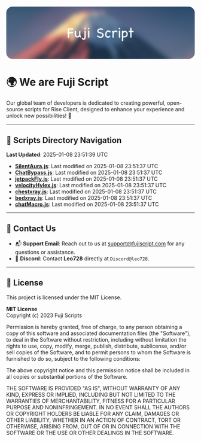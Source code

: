 ![Banner](.github/b.webp)

# 🌍 **We are Fuji Script**

Our global team of developers is dedicated to creating powerful, open-source scripts for Rise Client, designed to enhance your experience and unlock new possibilities! 🌟

---
<!-- SCRIPTS_NAVIGATION_START -->
## 📂 **Scripts Directory Navigation**

**Last Updated**: 2025-01-08 23:51:39 UTC

- **[SilentAura.js](scripts/SilentAura.js)**: Last modified on 2025-01-08 23:51:37 UTC
- **[ChatBypass.js](scripts/ChatBypass.js)**: Last modified on 2025-01-08 23:51:37 UTC
- **[jetpackFly.js](scripts/jetpackFly.js)**: Last modified on 2025-01-08 23:51:37 UTC
- **[velocityHylex.js](scripts/velocityHylex.js)**: Last modified on 2025-01-08 23:51:37 UTC
- **[chestxray.js](scripts/chestxray.js)**: Last modified on 2025-01-08 23:51:37 UTC
- **[bedxray.js](scripts/bedxray.js)**: Last modified on 2025-01-08 23:51:37 UTC
- **[chatMacro.js](scripts/chatMacro.js)**: Last modified on 2025-01-08 23:51:37 UTC

<!-- SCRIPTS_NAVIGATION_END -->

---

## 💬 **Contact Us**  
- 📬 **Support Email**: Reach out to us at [support@fujiscript.com](mailto:support@fujiscript.com) for any questions or assistance.  
- 💬 **Discord**: Contact **Leo728** directly at `Discord@leo728`.

---

## 📜 **License**

This project is licensed under the MIT License.  

**MIT License**  
Copyright (c) 2023 Fuji Scripts  

Permission is hereby granted, free of charge, to any person obtaining a copy of this software and associated documentation files (the "Software"), to deal in the Software without restriction, including without limitation the rights to use, copy, modify, merge, publish, distribute, sublicense, and/or sell copies of the Software, and to permit persons to whom the Software is furnished to do so, subject to the following conditions:  

The above copyright notice and this permission notice shall be included in all copies or substantial portions of the Software.  

THE SOFTWARE IS PROVIDED "AS IS", WITHOUT WARRANTY OF ANY KIND, EXPRESS OR IMPLIED, INCLUDING BUT NOT LIMITED TO THE WARRANTIES OF MERCHANTABILITY, FITNESS FOR A PARTICULAR PURPOSE AND NONINFRINGEMENT. IN NO EVENT SHALL THE AUTHORS OR COPYRIGHT HOLDERS BE LIABLE FOR ANY CLAIM, DAMAGES OR OTHER LIABILITY, WHETHER IN AN ACTION OF CONTRACT, TORT OR OTHERWISE, ARISING FROM, OUT OF OR IN CONNECTION WITH THE SOFTWARE OR THE USE OR OTHER DEALINGS IN THE SOFTWARE.  
